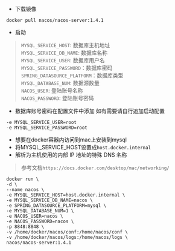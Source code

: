 - 下载镜像
```shell script
docker pull nacos/nacos-server:1.4.1
```

- 启动
> `MYSQL_SERVICE_HOST`: 数据库主机地址  
> `MYSQL_SERVICE_DB_NAME`: 数据库名称  
> `MYSQL_SERVICE_USER`: 数据库用户名  
> `MYSQL_SERVICE_PASSWORD`：数据库密码  
> `SPRING_DATASOURCE_PLATFORM`：数据库类型  
> `MYSQL_DATABASE_NUM`: 数据源数量  
> `NACOS_USER`: 登陆账号名称  
> `NACOS_PASSWORD`: 登陆账号密码

- 数据库账号密码在配置文件中添加 如有需要请自行追加启动配置

```shell script
-e MYSQL_SERVICE_USER=root
-e MYSQL_SERVICE_PASSWORD=root
```

- 想要在docker容器内访问到mac上安装到mysql
- 将MYSQL_SERVICE_HOST设置成`host.docker.internal`
- 解析为主机使用的内部 IP 地址的特殊 DNS 名称
 
> 参考文档`https://docs.docker.com/desktop/mac/networking/`
```
docker run \
-d \
--name nacos \
-e MYSQL_SERVICE_HOST=host.docker.internal \
-e MYSQL_SERVICE_DB_NAME=nacos \
-e SPRING_DATASOURCE_PLATFORM=mysql \
-e MYSQL_DATABASE_NUM=1 \
-e NACOS_USER=nacos \
-e NACOS_PASSWORD=nacos \
-p 8848:8848 \
-v /home/docker/nacos/conf:/home/nacos/conf \
-v /home/docker/nacos/logs:/home/nacos/logs \
nacos/nacos-server:1.4.1
```
